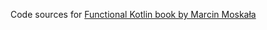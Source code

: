 Code sources for [Functional Kotlin book by Marcin Moskała](https://kt.academy/book/functional_kotlin)
